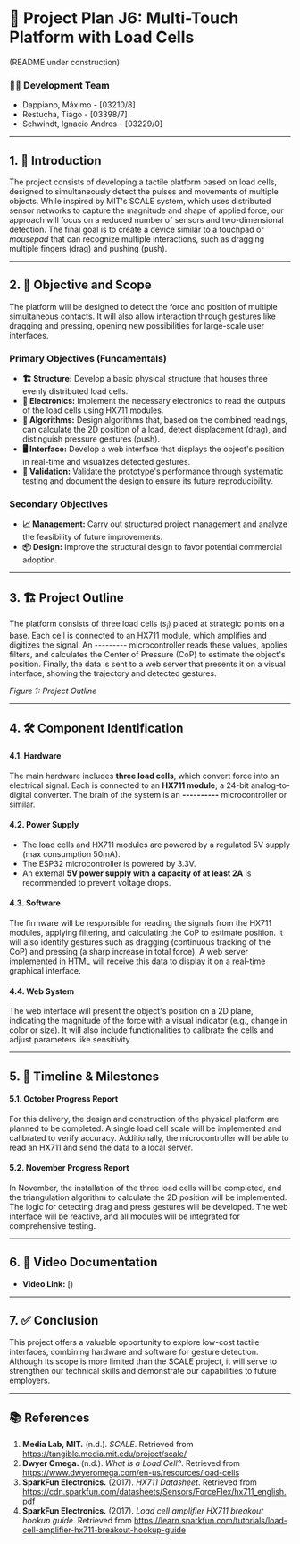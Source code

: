 # 🤖 Project Plan J6: Multi-Touch Platform with Load Cells
(README under construction)
### 👨‍💻 Development Team
- Dappiano, Máximo - [03210/8]
- Restucha, Tiago - [03398/7]
- Schwindt, Ignacio Andres - [03229/0]

***

## 1. 📝 Introduction

The project consists of developing a tactile platform based on load cells, designed to simultaneously detect the pulses and movements of multiple objects. While inspired by MIT's SCALE system, which uses distributed sensor networks to capture the magnitude and shape of applied force, our approach will focus on a reduced number of sensors and two-dimensional detection. The final goal is to create a device similar to a touchpad or *mousepad* that can recognize multiple interactions, such as dragging multiple fingers (drag) and pushing (push).

***

## 2. 🎯 Objective and Scope

The platform will be designed to detect the force and position of multiple simultaneous contacts. It will also allow interaction through gestures like dragging and pressing, opening new possibilities for large-scale user interfaces.

### Primary Objectives (Fundamentals)
-   **🏗️ Structure:** Develop a basic physical structure that houses three evenly distributed load cells.
-   **🔌 Electronics:** Implement the necessary electronics to read the outputs of the load cells using HX711 modules.
-   **🧠 Algorithms:** Design algorithms that, based on the combined readings, can calculate the 2D position of a load, detect displacement (drag), and distinguish pressure gestures (push).
-   **🖥️ Interface:** Develop a web interface that displays the object's position in real-time and visualizes detected gestures.
-   **🧪 Validation:** Validate the prototype's performance through systematic testing and document the design to ensure its future reproducibility.

### Secondary Objectives
-   **📈 Management:** Carry out structured project management and analyze the feasibility of future improvements.
-   **📦 Design:** Improve the structural design to favor potential commercial adoption.

***

## 3. 🏗️ Project Outline

The platform consists of three load cells ($s_{i}$) placed at strategic points on a base. Each cell is connected to an HX711 module, which amplifies and digitizes the signal. An --------- microcontroller reads these values, applies filters, and calculates the Center of Pressure (CoP) to estimate the object's position. Finally, the data is sent to a web server that presents it on a visual interface, showing the trajectory and detected gestures.


*Figure 1: Project Outline*

***

## 4. 🛠️ Component Identification

#### 4.1. Hardware
The main hardware includes **three load cells**, which convert force into an electrical signal. Each is connected to an **HX711 module**, a 24-bit analog-to-digital converter. The brain of the system is an **----------** microcontroller or similar.

#### 4.2. Power Supply
-   The load cells and HX711 modules are powered by a regulated 5V supply (max consumption 50mA).
-   The ESP32 microcontroller is powered by 3.3V.
-   An external **5V power supply with a capacity of at least 2A** is recommended to prevent voltage drops.

#### 4.3. Software
The firmware will be responsible for reading the signals from the HX711 modules, applying filtering, and calculating the CoP to estimate position. It will also identify gestures such as dragging (continuous tracking of the CoP) and pressing (a sharp increase in total force). A web server implemented in HTML will receive this data to display it on a real-time graphical interface.

#### 4.4. Web System
The web interface will present the object's position on a 2D plane, indicating the magnitude of the force with a visual indicator (e.g., change in color or size). It will also include functionalities to calibrate the cells and adjust parameters like sensitivity.

***

## 5. 📅 Timeline & Milestones

#### 5.1. October Progress Report
For this delivery, the design and construction of the physical platform are planned to be completed. A single load cell scale will be implemented and calibrated to verify accuracy. Additionally, the microcontroller will be able to read an HX711 and send the data to a local server.

#### 5.2. November Progress Report
In November, the installation of the three load cells will be completed, and the triangulation algorithm to calculate the 2D position will be implemented. The logic for detecting drag and press gestures will be developed. The web interface will be reactive, and all modules will be integrated for comprehensive testing.

***

## 6. 🎥 Video Documentation

-   **Video Link:** [)

***

## 7. ✅ Conclusion

This project offers a valuable opportunity to explore low-cost tactile interfaces, combining hardware and software for gesture detection. Although its scope is more limited than the SCALE project, it will serve to strengthen our technical skills and demonstrate our capabilities to future employers.

***

## 📚 References

1.  **Media Lab, MIT.** (n.d.). *SCALE*. Retrieved from https://tangible.media.mit.edu/project/scale/
2.  **Dwyer Omega.** (n.d.). *What is a Load Cell?*. Retrieved from https://www.dwyeromega.com/en-us/resources/load-cells
3.  **SparkFun Electronics.** (2017). *HX711 Datasheet*. Retrieved from https://cdn.sparkfun.com/datasheets/Sensors/ForceFlex/hx711_english.pdf
4.  **SparkFun Electronics.** (2017). *Load cell amplifier HX711 breakout hookup guide*. Retrieved from https://learn.sparkfun.com/tutorials/load-cell-amplifier-hx711-breakout-hookup-guide

